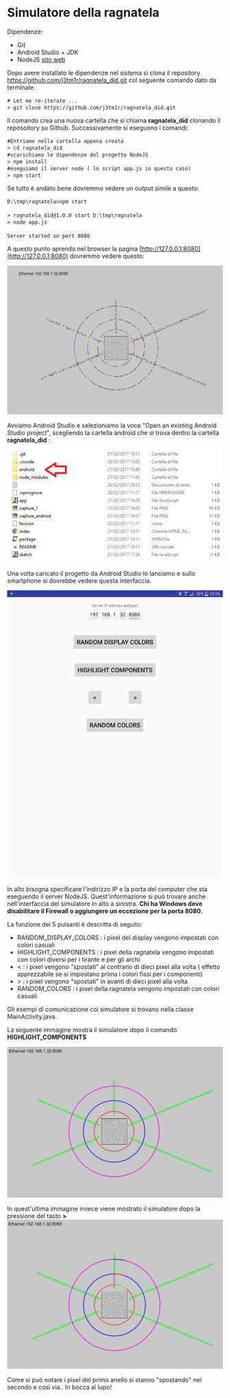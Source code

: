 Simulatore della ragnatela
============

Dipendenze:

  * Git
  * Android Studio + JDK
  * NodeJS [sito web](https://nodejs.org/en/)

Dopo avere installato le dipendenze nel sistema si clona il repository https://github.com/j3tm1r/ragnatela_did.git col seguente comando dato da terminale:

    # Let me re-iterate ...
    > git clone https://github.com/j3tm1r/ragnatela_did.git

Il comando crea una nuova cartella che si chiama **ragnatela_did** clonando il reposoitory su Github. Successivamente si eseguono i comandi:
    
    #Entriamo nella cartella appena creata
    > cd ragnatela_did
    #scarichiamo le dipendenze del progetto NodeJS
    > npm install
    #eseguiamo il server node ( lo script app.js in questo caso)
    > npm start
    
Se tutto è andato bene dovremmo vedere un output simile a questo:

    D:\tmp\ragnatela>npm start
    
    > ragnatela_did@1.0.0 start D:\tmp\ragnatela
    > node app.js
    
    Server started on port 8080

A questo punto aprendo nel browser la pagina [http://127.0.0.1:8080](http://127.0.0.1:8080) dovremmo vedere questo:

![simulatore](capture_1.PNG "Il simulatore all'avvio")

Avviamo Android Studio e selezioniamo la voce "Open an existing Android Studio project", scegliendo la cartella android che si trova dentro la cartella **ragnatela_did** :


![Cartella did](cartella_did.PNG "Contenuti della cartella del progetto")

Una volta caricato il progetto da Android Studio lo lanciamo e sullo smartphone si dovrebbe vedere questa interfaccia. 

![App Android](capture_android.PNG "Contenuti della cartella del progetto")

In alto bisogna specificare l'indirizzo IP e la porta del computer che sta eseguendo il server NodeJS. 
Quest'informazione si può trovare anche nell'interfaccia del simulatore in alto a sinistra. 
**Chi ha Windows deve disabilitare il Firewall o aggiungere un eccezione per la porta 8080.**

La funzione dei 5 pulsanti è descritta di seguito:
    
 * RANDOM_DISPLAY_COLORS : i pixel del display vengono impostati con colori casuali
 * HIGHLIGHT_COMPONENTS : i pixel della ragnatela vengono impostati con colori diversi per i tirante e per gli archi
 * \<  : i pixel vengono "spostati" al contrario di dieci pixel alla volta ( effetto apprezzabile se si impostano prima i colori fissi per i componenti)
 * \>  : i pixel vengono "spostati" in avanti di dieci pixel alla volta
 * RANDOM_COLORS : i pixel della ragnatela vengono impostati con colori casuali
 
Gli esempi di comunicazione col simulatore si trovano nella classe MainActivity.java.  

La seguente immagine mostra il simulatore dopo il comando **HIGHLIGHT_COMPONENTS**

![Ragnatela](capture_high.PNG "Le parti della ragnatela sono evidenziate con colori diversi")

In quest'ultima immagine invece viene mostrato il simulatore dopo la pressione del tasto **\>**
![Ragnatela](capture_movement.PNG "Le parti della ragnatela sono evidenziate con colori diversi")

Come si può notare i pixel del primo anello si stanno "spostando" nel secondo e così via..
In bocca al lupo!
 
